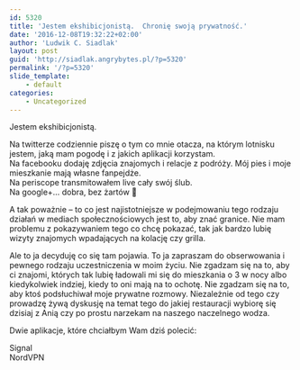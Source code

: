 ```yaml
---
id: 5320
title: 'Jestem ekshibicjonistą.  Chronię swoją prywatność.'
date: '2016-12-08T19:32:22+02:00'
author: 'Ludwik C. Siadlak'
layout: post
guid: 'http://siadlak.angrybytes.pl/?p=5320'
permalink: '/?p=5320'
slide_template:
    - default
categories:
    - Uncategorized
---
```


Jestem ekshibicjonistą.

Na twitterze codziennie piszę o tym co mnie otacza, na którym lotnisku jestem, jaką mam pogodę i z jakich aplikacji korzystam.  
Na facebooku dodaję zdjęcia znajomych i relacje z podróży. Mój pies i moje mieszkanie mają własne fanpejdże.  
Na periscope transmitowałem live cały swój ślub.  
Na google+… dobra, bez żartów 🙂

A tak poważnie – to co jest najistotniejsze w podejmowaniu tego rodzaju działań w mediach społecznościowych jest to, aby znać granice. Nie mam problemu z pokazywaniem tego co chcę pokazać, tak jak bardzo lubię wizyty znajomych wpadających na kolację czy grilla.

Ale to ja decyduję co się tam pojawia. To ja zapraszam do obserwowania i pewnego rodzaju uczestniczenia w moim życiu. Nie zgadzam się na to, aby ci znajomi, których tak lubię ładowali mi się do mieszkania o 3 w nocy albo kiedykolwiek indziej, kiedy to oni mają na to ochotę. Nie zgadzam się na to, aby ktoś podsłuchiwał moje prywatne rozmowy. Niezależnie od tego czy prowadzę żywą dyskusję na temat tego do jakiej restauracji wybiorę się dzisiaj z Anią czy po prostu narzekam na naszego naczelnego wodza.

Dwie aplikacje, które chciałbym Wam dziś polecić:

Signal  
NordVPN